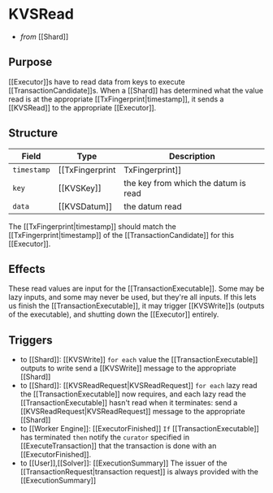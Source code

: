 # KVSRead
<!-- --8<-- [start:blurb] -->
- _from_ [[Shard]]

## Purpose
[[Executor]]s have to read data from keys to execute
 [[TransactionCandidate]]s.
When a [[Shard]] has determined what the value read is at the
 appropriate [[TxFingerprint|timestamp]],
 it sends a [[KVSRead]] to the appropriate [[Executor]].


<!-- --8<-- [end:blurb] -->
<!-- --8<-- [start:details] -->

## Structure
| Field       | Type              | Description                               |
|-------------|-------------------|-------------------------------------------|
| `timestamp` | [[TxFingerprint|TxFingerprint]] | the timestamp at which the datum was read |
| `key`       | [[KVSKey]]          | the key from which the datum is read      |
| `data`      | [[KVSDatum]]        | the datum read                            |

The [[TxFingerprint|timestamp]] should match the
 [[TxFingerprint|timestamp]] of the [[TransactionCandidate]] for this
 [[Executor]].

## Effects
These read values are input for the [[TransactionExecutable]].
Some may be lazy inputs, and some may never be used, but they're all
 inputs.
If this lets us finish the [[TransactionExecutable]], it may trigger
 [[KVSWrite]]s (outputs of the executable), and shutting down the
 [[Executor]] entirely.

## Triggers
- to [[Shard]]: [[KVSWrite]]
  `for each` value the [[TransactionExecutable]] outputs to write
  send a [[KVSWrite]] message to the appropriate [[Shard]]
- to [[Shard]]: [[KVSReadRequest|KVSReadRequest]]
  `for each` lazy read the [[TransactionExecutable]] now requires, and
   each lazy read the [[TransactionExecutable]] hasn't read when it
   terminates:
  send a [[KVSReadRequest|KVSReadRequest]] message to the appropriate [[Shard]]
- to [[Worker Engine]]: [[ExecutorFinished]]
  `If` [[TransactionExecutable]] has terminated
  `then` notify the `curator` specified in [[ExecuteTransaction]]
  <!-- Not used in V1
  or [[ExecuteReadTransaction]]
  -->
  that the transaction is done with an [[ExecutorFinished]].
- to [[User]],[[Solver]]: [[ExecutionSummary]]
  The issuer of the [[TransactionRequest|transaction request]]
  is always provided with the [[ExecutionSummary]]

<!-- --8<-- [end:details] -->
